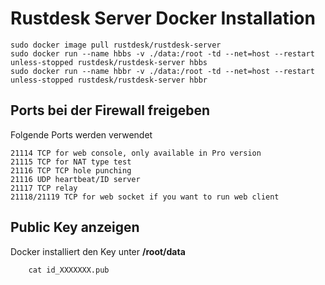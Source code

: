 # Rustdesk Server Docker Installation

```
sudo docker image pull rustdesk/rustdesk-server
sudo docker run --name hbbs -v ./data:/root -td --net=host --restart unless-stopped rustdesk/rustdesk-server hbbs
sudo docker run --name hbbr -v ./data:/root -td --net=host --restart unless-stopped rustdesk/rustdesk-server hbbr
```
## Ports bei der Firewall freigeben

Folgende Ports werden verwendet

    21114 TCP for web console, only available in Pro version
    21115 TCP for NAT type test
    21116 TCP TCP hole punching
    21116 UDP heartbeat/ID server
    21117 TCP relay
    21118/21119 TCP for web socket if you want to run web client

## Public Key anzeigen
Docker installiert den Key unter **/root/data**

        cat id_XXXXXXX.pub 
